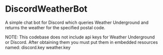 # DiscordWeatherBot

A simple chat bot for Discord which queries Weather Underground and returns the weather for the specified postal code.

NOTE: This codebase does not include api keys for Weather Underground or Discord.
After obtaining them you must put them in embedded resources named:
discord.key
weather.key